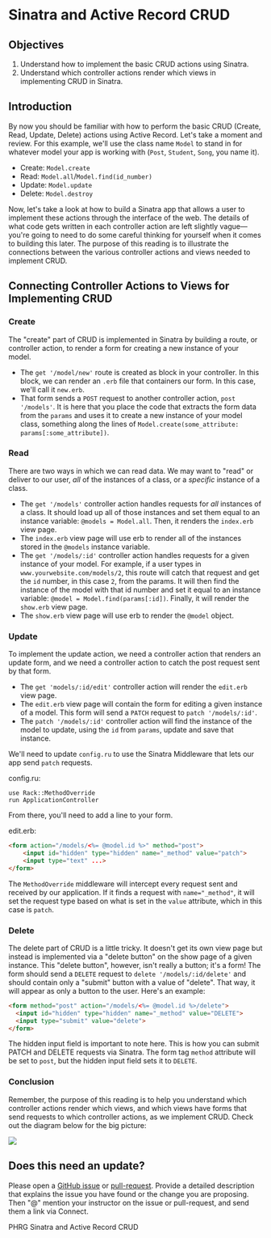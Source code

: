 # Sinatra and Active Record CRUD

## Objectives

1. Understand how to implement the basic CRUD actions using Sinatra.
2. Understand which controller actions render which views in implementing CRUD in Sinatra.

## Introduction

By now you should be familiar with how to perform the basic CRUD (Create, Read, Update, Delete) actions using Active Record. Let's take a moment and review. For this example, we'll use the class name `Model` to stand in for whatever model your app is working with (`Post`, `Student`, `Song`, you name it).

* Create: `Model.create`
* Read: `Model.all`/`Model.find(id_number)`
* Update: `Model.update`
* Delete: `Model.destroy`

Now, let's take a look at how to build a Sinatra app that allows a user to implement these actions through the interface of the web. The details of what code gets written in each controller action are left slightly vague––you're going to need to do some careful thinking for yourself when it comes to building this later. The purpose of this reading is to illustrate the connections between the various controller actions and views needed to implement CRUD.

## Connecting Controller Actions to Views for Implementing CRUD

### Create

The "create" part of CRUD is implemented in Sinatra by building a route, or controller action, to render a form for creating a new instance of your model.

* The `get '/model/new'` route is created as block in your controller.  In this block, we can render an `.erb` file that containers our form.  In this case, we'll call it `new.erb`.
* That form sends a `POST` request to another controller action, `post '/models'`. It is here that you place the code that extracts the form data from the `params` and uses it to create a new instance of your model class, something along the lines of  `Model.create(some_attribute: params[:some_attribute])`.

### Read

There are two ways in which we can read data. We may want to "read" or deliver to our user, *all* of the instances of a class, or a *specific* instance of a class.

* The `get '/models'` controller action handles requests for *all* instances of a class. It should load up all of those instances and set them equal to an instance variable: `@models = Model.all`. Then, it renders the `index.erb` view page.
* The `index.erb` view page will use erb to render all of the instances stored in the `@models` instance variable.
* The `get '/models/:id'` controller action handles requests for a given instance of your model. For example, if a user types in `www.yourwebsite.com/models/2`, this route will catch that request and get the `id` number, in this case `2`, from the params. It will then find the instance of the model with that id number and set it equal to an instance variable: `@model = Model.find(params[:id])`. Finally, it will render the `show.erb` view page.
* The `show.erb` view page will use erb to render the `@model` object.

### Update

To implement the update action, we need a controller action that renders an update form, and we need a controller action to catch the post request sent by that form.

* The `get 'models/:id/edit'` controller action will render the `edit.erb` view page.
* The `edit.erb` view page will contain the form for editing a given instance of a model. This form will send a `PATCH` request to `patch '/models/:id'`.
* The `patch '/models/:id'` controller action will find the instance of the model to update, using the `id` from `params`, update and save that instance.

We'll need to update `config.ru` to use the Sinatra Middleware that lets our app send `patch` requests.

config.ru:
```
use Rack::MethodOverride
run ApplicationController
```

From there, you'll need to add a line to your form.

edit.erb:
```html
<form action="/models/<%= @model.id %>" method="post">
    <input id="hidden" type="hidden" name="_method" value="patch">
    <input type="text" ...>
</form>
```
The `MethodOverride` middleware will intercept every request sent and received by our application. If it finds a request with `name="_method"`, it will set the request type based on what is set in the `value` attribute, which in this case is `patch`.

### Delete

The delete part of CRUD is a little tricky. It doesn't get its own view page but instead is implemented via a "delete button" on the show page of a given instance. This "delete button", however, isn't really a button; it's a form! The form should send a `DELETE` request to `delete '/models/:id/delete'` and should contain only a "submit" button with a value of "delete". That way, it will appear as only a button to the user. Here's an example:

```html
<form method="post" action="/models/<%= @model.id %>/delete">
  <input id="hidden" type="hidden" name="_method" value="DELETE">
  <input type="submit" value="delete">
</form>
```

The hidden input field is important to note here. This is how you can submit PATCH and DELETE requests via Sinatra. The form tag `method` attribute will be set to `post`, but the hidden input field sets it to `DELETE`.

### Conclusion

Remember, the purpose of this reading is to help you understand which controller actions render which views, and which views have forms that send requests to which controller actions, as we implement CRUD. Check out the diagram below for the big picture:

![](https://i.imgur.com/4o3Qtrv.png)

## Does this need an update?
Please open a [GitHub issue](https://github.com/learn-co-curriculum/phrg-sinatra-activerecord-reading/issues) or [pull-request](https://github.com/learn-co-curriculum/phrg-sinatra-activerecord-reading/pulls). Provide a detailed description that explains the issue you have found or the change you are proposing. Then "@" mention your instructor on the issue or pull-request, and send them a link via Connect.

<p data-visibility='hidden'>PHRG Sinatra and Active Record CRUD</p>

